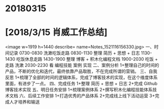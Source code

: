 # 20180315

# [2018/3/15 肖威工作总结]
<image w=1919 h=1440 describe= name=Notes_1521116156330.jpg>
一、时间记录
0730-0830 洗漱吃饭走路
0830-1130 整理 简历 + 思想 + 日志
1130-1430 吃饭休息走路
1430-1900 整理 博客 + 积木化编程文档
1900-2030 吃饭 + 走路 洗漱
2030-2230 看 编程技能 案例 实现
二、案例分析
1+整理自己的时间的产品，不断的优化和迭代，最终依靠产品取胜，不在完成所谓的营销。
三、自我反思
1+梳理了全部的时间的逻辑体系，完成了博客技术的实现，在这个维度体系里面，有进步了一点。
四、完成任务
1+整理 简历 + 思想 + 日志
2+完成 Github 博客技术实现
五、明日任务安排
1+梳理案例体系
2+撰写积木化编程技能体系技术文档
六、后续工作安排
1+打造优秀的产品体系
2+完成线上线下活动运营
3+完成人才培养和输送
